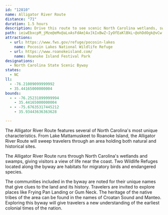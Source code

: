 ```yaml
---
id: "12810"
name: Alligator River Route
distance: "71"
duration: 1.5 hours
description: Drive this route to see scenic North Carolina wetlands, swamps and farmlands.
path: ieiwEbxcpM_jMze@eMv@aLxAsFdAm}Ax]kIxBwZ~IyOfEaKlBkL~@ohDdOgk@vCw[lBgF~@sG`BwZdJaDt@eCd@kDXoGGwFw@o_AqPyh@~@_BIyc@mWgGyDmD}CgGgGyP_Oq[uPcAs@iCkCgI{JkKaNyUkYsLiT_@k@cA_@aAAes@zKmQ~A}ALaBGgkAgOeeAoMisFas@wG_DmHaF}AsAeBsCat@a{A_BcCuCyCsA}@sBs@qCa@kBCwAH_BXi|Cbl@ewBhb@ug@nJcb@lIkk@tLulCzg@gG~A_LdEqAl@c{CljAwo@|VsEtAk~@lO}FdAyBf@wAj@ww@db@cD`DaN`R_A`AmC`B{`@jMqDrA_fAzl@}EfEqMnPoJhMmDrD{SbOgBt@{@RuKhBwGv@aD_g@BmAl@_AiAsFc@{EUyDCmBr@iQ?sBcBoSEsEt@sb@h@yH`Fm^JqEU{EYyBy@aEop@glCmIo]iBuGqIiUy@sCwAuHkSyyBYmGO{H?oENsJr@qLn@qGt@mFfCaNhCgJlAuDtAkDvDeIn|@qfBh~@ohBxD{JxA{ErAyFto@geDfFaWtAoIl@aJCuEOqD_@oD_Pq_Ae_@quBy@oGU_G@mDl@oJt@{E~Jsg@|_@{wClDeYnXgtBZeENsEUok@JwF\wDx@yEpAaFvBcFzOq\fBcDtNqYxRk]pGeK~E}InJ}Up\k|@hj@swA|AyFn@yDh@wHHeDCkDe@qHiA_HqJmi@yEeYSeBYsHUiJyA{z@M}KHgH\}MJuA~B}Q|M{g@nGyXvDmJjImUnA}Gb@yDT_HCgEiD{p@oD}n@kCyj@_Fk`AwDwy@iRetD?mAuAaF}@qByAiB_BqAmAm@_EkAwBmAiQsOuAcBy@}A_HwRuQ{i@oDkJwHiVgZlVeD~ByBjCgF|GsErHaDbBkEHuEe@aA?_KQ{HrDsBr@y@b@iQhKsD~AgKhCkCL{FcAwDmBmDsD_AwAiGiWwh@kxB?Iaw@kcDyEuTGuAmJo^}L_h@yGaZEkB`AcNp@uGrAqNf@kHPcBFaBJaF|@wC@cBj@sCx@iA~BsCbFmGp@o@fC{EbGcIhAwBfJ{LdD}FrAcBfDsEbB}AvFmCvBe@bG]lOgBfM}AvKaAv@W`IcAnDg@bAO
attractions:
  - url: https://www.fws.gov/refuge/pocosin-lakes
    name: Pocosin Lakes National Wildlife Refuge
  - url: https://www.roanokeisland.com/
    name: Roanoke Island Festival Park
designations:
  - North Carolina State Scenic Byway
states:
  - NC
ll:
  - -76.21009099999992
  - 35.44165000000004
bounds:
  - - -76.25231899999994
    - 35.44165000000004
  - - -75.67635317445212
    - 35.93443636363628

---
```


The Alligator River Route features several of North Carolina's most unique characteristics. From Lake Mattamuskeet to Roanoke Island, the Alligator River Route will sweep travelers through an area holding both natural and historical sites.

The Alligator River Route runs through North Carolina's wetlands and swamps, giving visitors a view of life near the coast. Two Wildlife Refuges located along the byway are habitats for migratory birds and endangered species.

The communities included in the byway are noted for their unique names that give clues to the land and its history. Travelers are invited to explore places like Frying Pan Landing or Gum Neck. The heritage of the native tribes of the area can be found in the names of Croatan Sound and Manteo. Exploring this byway will give travelers a new understanding of the earliest colonial times of the nation.

